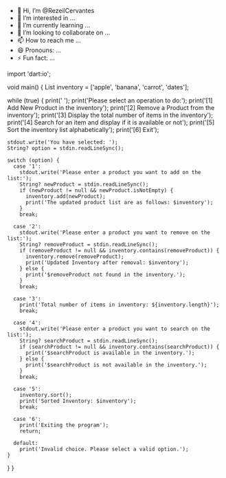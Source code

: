 - 👋 Hi, I’m @RezeilCervantes
- 👀 I’m interested in ...
- 🌱 I’m currently learning ...
- 💞️ I’m looking to collaborate on ...
- 📫 How to reach me ...
- 😄 Pronouns: ...
- ⚡ Fun fact: ...

<!---
RezeilCervantes/RezeilCervantes is a ✨ special ✨ repository because its `README.md` (this file) appears on your GitHub profile.
You can click the Preview link to take a look at your changes.
--->

import 'dart:io';

void main() {
  List<String> inventory = ['apple', 'banana', 'carrot', 'dates'];

  while (true) {
    print(' ');
    print('Please select an operation to do:');
    print('[1] Add New Product in the inventory');
    print('[2] Remove a Product from the inventory');
    print('[3] Display the total number of items in the inventory');
    print('[4] Search for an item and display if it is available or not');
    print('[5] Sort the inventory list alphabetically');
    print('[6] Exit');

    stdout.write('You have selected: ');
    String? option = stdin.readLineSync();

    switch (option) {
      case '1':
        stdout.write('Please enter a product you want to add on the list:');
        String? newProduct = stdin.readLineSync();
        if (newProduct != null && newProduct.isNotEmpty) {
          inventory.add(newProduct);
          print('The updated product list are as follows: $inventory');
        }
        break;

      case '2':
        stdout.write('Please enter a product you want to remove on the list:');
        String? removeProduct = stdin.readLineSync();
        if (removeProduct != null && inventory.contains(removeProduct)) {
          inventory.remove(removeProduct);
          print('Updated Inventory after removal: $inventory');
        } else {
          print('$removeProduct not found in the inventory.');
        }
        break;

      case '3':
        print('Total number of items in inventory: ${inventory.length}');
        break;

      case '4':
        stdout.write('Please enter a product you want to search on the list:');
        String? searchProduct = stdin.readLineSync();
        if (searchProduct != null && inventory.contains(searchProduct)) {
          print('$searchProduct is available in the inventory.');
        } else {
          print('$searchProduct is not available in the inventory.');
        }
        break;

      case '5':
        inventory.sort();
        print('Sorted Inventory: $inventory');
        break;

      case '6':
        print('Exiting the program');
        return;

      default:
        print('Invalid choice. Please select a valid option.');
    }
  }
}
